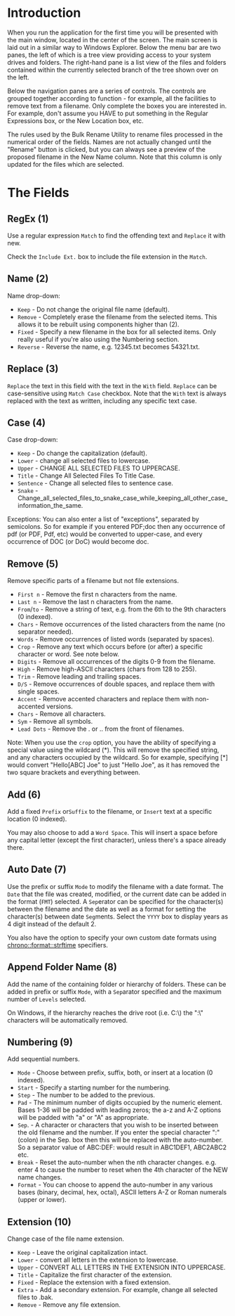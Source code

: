 # Introduction
When you run the application for the first time you will be presented with the main window, located in the center of the screen. The main screen is laid out in a similar way to Windows Explorer. Below the menu bar are two panes, the left of which is a tree view providing access to your system drives and folders. The right-hand pane is a list view of the files and folders contained within the currently selected branch of the tree shown over on the left.

Below the navigation panes are a series of controls. The controls are grouped together according to function - for example, all the facilities to remove text from a filename. Only complete the boxes you are interested in. For example, don't assume you HAVE to put something in the Regular Expressions box, or the New Location box, etc.

The rules used by the Bulk Rename Utility to rename files processed in the numerical order of the fields. Names are not actually changed until the "Rename" button is clicked, but you can always see a preview of the proposed filename in the New Name column. Note that this column is only updated for the files which are selected.


# The Fields
## RegEx (1)

Use a regular expression `Match` to find the offending text and `Replace` it with new. 

Check the `Include Ext.` box to include the file extension in the `Match`.

## Name (2)

Name drop-down:
- `Keep` - Do not change the original file name (default).
- `Remove` - Completely erase the filename from the selected items. This allows it to be rebuilt using components higher than (2).
- `Fixed` - Specify a new filename in the box for all selected items. Only really useful if you're also using the Numbering section.
- `Reverse` - Reverse the name, e.g. 12345.txt becomes 54321.txt.

## Replace (3)

`Replace` the text in this field with the text in the `With` field. `Replace` can be case-sensitive using `Match Case` checkbox. Note that the `With` text is always replaced with the text as written, including any specific text case.

## Case (4)

Case drop-down:
- `Keep` - Do change the capitalization (default).
- `Lower` - change all selected files to lowercase.
- `Upper` - CHANGE ALL SELECTED FILES TO UPPERCASE.
- `Title` - Change All Selected Files To Title Case.
- `Sentence` - Change all selected files to sentence case.
- `Snake` - Change_all_selected_files_to_snake_case_while_keeping_all_other_case_information_the_same.

Exceptions: You can also enter a list of "exceptions", separated by semicolons. So for example if you entered PDF;doc then any occurrence of pdf (or PDF, Pdf, etc) would be converted to upper-case, and every occurrence of DOC (or DoC) would become doc.

## Remove (5)

Remove specific parts of a filename but not file extensions.

- `First n` - Remove the first n characters from the name. 
- `Last n` - Remove the last n characters from the name. 
- `From`/`to` - Remove a string of text, e.g. from the 6th to the 9th characters (0 indexed).
- `Chars` - Remove occurrences of the listed characters from the name (no separator needed).
- `Words` - Remove occurrences of listed words (separated by spaces).
- `Crop` - Remove any text which occurs before (or after) a specific character or word. See note below.
- `Digits` - Remove all occurrences of the digits 0-9 from the filename.
- `High` - Remove high-ASCII characters (chars from 128 to 255).
- `Trim` - Remove leading and trailing spaces.
- `D/S` - Remove occurrences of double spaces, and replace them with single spaces.
- `Accent` - Remove accented characters and replace them with non-accented versions. 
- `Chars` - Remove all characters.
- `Sym` - Remove all symbols.
- `Lead Dots` - Remove the . or .. from the front of filenames.

Note: When you use the `crop` option, you have the ability of specifying a special value using the wildcard (\*). This will remove the specified string, and any characters occupied by the wildcard. So for example, specifying [*] would convert "Hello[ABC] Joe" to just "Hello Joe", as it has removed the two square brackets and everything between.

## Add (6)

Add a fixed `Prefix` or`Suffix` to the filename, or `Insert` text at a specific location (0 indexed).

You may also choose to add a `Word Space`. This will insert a space before any capital letter (except the first character), unless there's a space already there.

## Auto Date (7)

Use the prefix or suffix `Mode` to modify the filename with a date format.
The `Date` that the file was created, modified, or the current date can be added in the format (`FMT`) selected. A `Sep`erator can be specified for the character(s) between the filename and the date as well as a format for setting the character(s) between date `Seg`ments. Select the `YYYY` box to display years as 4 digit instead of the default 2.

You also have the option to specify your own custom date formats using [chrono::format::strftime](https://docs.rs/chrono/0.4.20/chrono/format/strftime/index.html) specifiers.

## Append Folder Name (8)

Add the name of the containing folder or hierarchy of folders. These can be added in prefix or suffix `Mode`, with a `Sep`arator specified and the maximum number of `Levels` selected.

On Windows, if the hierarchy reaches the drive root (i.e. C:\\) the ":\\" characters will be automatically removed.

## Numbering (9)

Add sequential numbers.
- `Mode` - Choose between prefix, suffix, both, or insert at a location (0 indexed).
- `Start` - Specify a starting number for the numbering.
- `Step` - The number to be added to the previous.
- `Pad` - The minimum number of digits occupied by the numeric element. Bases 1-36 will be padded with leading zeros; the a-z and A-Z options will be padded with "a" or "A" as appropriate.
- `Sep`. - A character or characters that you wish to be inserted between the old filename and the number. If you enter the special character ":" (colon) in the Sep. box then this will be replaced with the auto-number. So a separator value of ABC:DEF: would result in ABC1DEF1, ABC2ABC2 etc.
- `Break` - Reset the auto-number when the nth character changes. e.g. enter 4 to cause the number to reset when the 4th character of the NEW name changes.
- `Format` - You can choose to append the auto-number in any various bases (binary, decimal, hex, octal), ASCII letters A-Z or Roman numerals (upper or lower).

## Extension (10)

Change case of the file name extension.
- `Keep` - Leave the original capitalization intact.
- `Lower` - convert all letters in the extension to lowercase.
- `Upper` - CONVERT ALL LETTERS IN THE EXTENSION INTO UPPERCASE.
- `Title` - Capitalize the first character of the extension.
- `Fixed` - Replace the extension with a fixed extension.
- `Extra` - Add a secondary extension. For example, change all selected files to .bak.
- `Remove` - Remove any file extension. 
